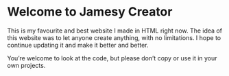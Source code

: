 # Welcome to Jamesy Creator
This is my favourite and best website I made in HTML right now. The idea of this website was to let anyone create anything, with no limitations. I hope to continue updating it and make it better and better.

You’re welcome to look at the code, but please don’t copy or use it in your own projects.
